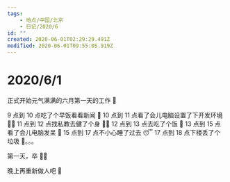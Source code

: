 ```yaml
---
tags:
    - 地点/中国/北京
    - 日记/2020/6
id: ""
created: 2020-06-01T02:29:29.491Z
modified: 2020-06-01T09:55:05.919Z
---
```

# 2020/6/1
正式开始元气满满的六月第一天的工作 💪 

9 点到 10 点吃了个早饭看看新闻 🍳
10 点到 11 点看了会儿电脑设置了下开发环境 👨‍💻
11 点到 12 点找私教去健了个身 👯‍♂️
12 点到 13 点去吃了个饭 🍱
13 点到 15 点看了会儿电脑发呆 🤤 
15 点到 17 点不小心睡了过去 😴
17 点到 18 点下楼丢了个垃圾 🚮。。。

第一天，卒 🤦‍♂️

晚上再重新做人吧 💪